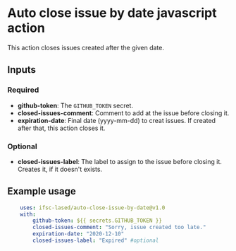 # Auto close issue by date javascript action

This action closes issues created after the given date.
## Inputs
### Required

  - **github-token**: The `GITHUB_TOKEN` secret.
  - **closed-issues-comment**: Comment to add at the issue before closing it.    
  - **expiration-date**: Final date (yyyy-mm-dd) to creat issues. If created after that, this action closes it. 
    
### Optional

  - **closed-issues-label**: The label to assign to the issue before closing it. Creates it, if it doesn't exists.

## Example usage

```yml
    uses: ifsc-lased/auto-close-issue-by-date@v1.0
    with:
        github-token: ${{ secrets.GITHUB_TOKEN }}
        closed-issues-comment: "Sorry, issue created too late."
        expiration-date: "2020-12-10"
        closed-issues-label: "Expired" #optional  
```
